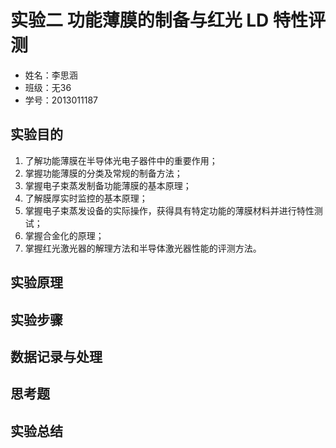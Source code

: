 # 实验二 功能薄膜的制备与红光 LD 特性评测

- 姓名：李思涵
- 班级：无36
- 学号：2013011187

## 实验目的

1. 了解功能薄膜在半导体光电子器件中的重要作用；
2. 掌握功能薄膜的分类及常规的制备方法；
3. 掌握电子束蒸发制备功能薄膜的基本原理；
4. 了解膜厚实时监控的基本原理；
5. 掌握电子束蒸发设备的实际操作，获得具有特定功能的薄膜材料并进行特性测试；
6. 掌握合金化的原理；
7. 掌握红光激光器的解理方法和半导体激光器性能的评测方法。


## 实验原理


## 实验步骤


## 数据记录与处理


## 思考题


## 实验总结
